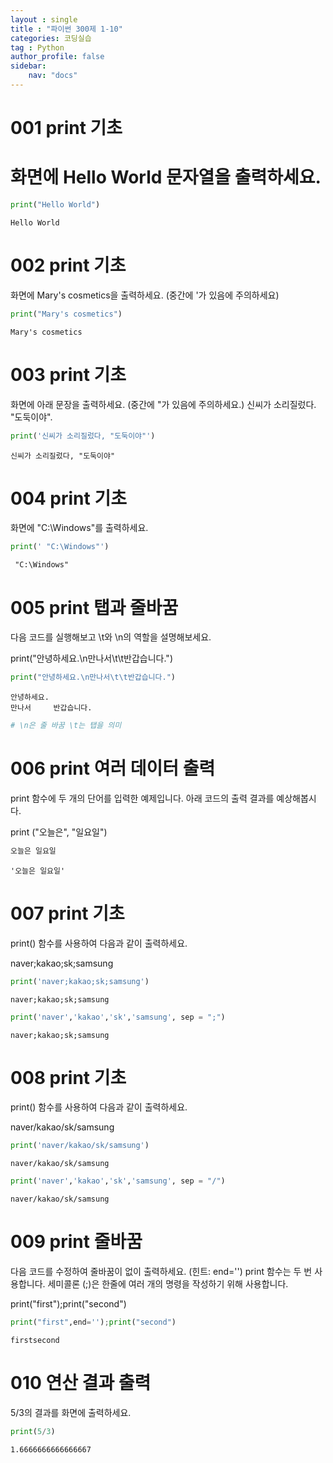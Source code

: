```yaml
---
layout : single
title : "파이썬 300제 1-10"
categories: 코딩실습
tag : Python
author_profile: false
sidebar:
    nav: "docs"
---
```


# 001 print 기초
# 화면에 Hello World 문자열을 출력하세요.


```python
print("Hello World")
```

    Hello World
    

# 002 print 기초
화면에 Mary's cosmetics을 출력하세요. (중간에 '가 있음에 주의하세요) 


```python
print("Mary's cosmetics")
```

    Mary's cosmetics
    

# 003 print 기초
화면에 아래 문장을 출력하세요. (중간에 "가 있음에 주의하세요.)
 신씨가 소리질렀다. "도둑이야".


```python
print('신씨가 소리질렀다, "도둑이야"')
```

    신씨가 소리질렀다, "도둑이야"
    

# 004 print 기초
화면에 "C:\Windows"를 출력하세요.


```python
print(' "C:\Windows"')
```

     "C:\Windows"
    

# 005 print 탭과 줄바꿈
다음 코드를 실행해보고 \t와 \n의 역할을 설명해보세요.

print("안녕하세요.\n만나서\t\t반갑습니다.") 


```python
print("안녕하세요.\n만나서\t\t반갑습니다.")
```

    안녕하세요.
    만나서		반갑습니다.
    


```python
# \n은 줄 바꿈 \t는 탭을 의미
```

# 006 print 여러 데이터 출력
print 함수에 두 개의 단어를 입력한 예제입니다. 아래 코드의 출력 결과를 예상해봅시다.

print ("오늘은", "일요일")


```python
오늘은 일요일
```




    '오늘은 일요일'



# 007 print 기초
print() 함수를 사용하여 다음과 같이 출력하세요.

naver;kakao;sk;samsung 


```python
print('naver;kakao;sk;samsung')
```

    naver;kakao;sk;samsung
    


```python
print('naver','kakao','sk','samsung', sep = ";")
```

    naver;kakao;sk;samsung
    

# 008 print 기초
print() 함수를 사용하여 다음과 같이 출력하세요.

naver/kakao/sk/samsung


```python
print('naver/kakao/sk/samsung')
```

    naver/kakao/sk/samsung
    


```python
print('naver','kakao','sk','samsung', sep = "/")
```

    naver/kakao/sk/samsung
    

# 009 print 줄바꿈
다음 코드를 수정하여 줄바꿈이 없이 출력하세요. (힌트: end='') print 함수는 두 번 사용합니다. 세미콜론 (;)은 한줄에 여러 개의 명령을 작성하기 위해 사용합니다.

print("first");print("second")


```python
print("first",end='');print("second")
```

    firstsecond
    

# 010 연산 결과 출력
5/3의 결과를 화면에 출력하세요.


```python
print(5/3)
```

    1.6666666666666667
    


```python

```
